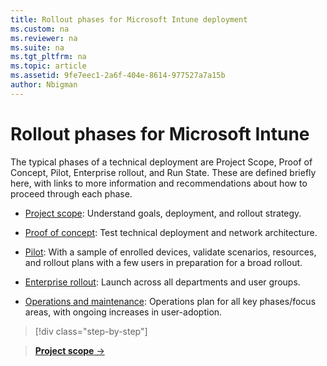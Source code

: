 ```yaml
---
title: Rollout phases for Microsoft Intune deployment
ms.custom: na
ms.reviewer: na
ms.suite: na
ms.tgt_pltfrm: na
ms.topic: article
ms.assetid: 9fe7eec1-2a6f-404e-8614-977527a7a15b
author: Nbigman
---
```


# Rollout phases for Microsoft Intune
The typical phases of a technical deployment are Project Scope, Proof of Concept, Pilot, Enterprise rollout, and Run State. These are defined briefly here, with links to more information and recommendations about how to proceed through each phase.

<!--these phase descriptions below are way too short -->

-   [Project scope](project-scope.md): Understand goals, deployment, and rollout strategy.

-   [Proof of concept](proof-of-concept.md): Test technical deployment and network architecture.

-   [Pilot](pilot.md): With a sample of enrolled devices, validate scenarios, resources, and rollout plans with a few users in preparation for a broad rollout.

-   [Enterprise rollout](enterprise-rollout.md): Launch across all departments and user groups.

-   [Operations and maintenance](operations-and-maintenance.md): Operations plan for all key phases/focus areas, with ongoing increases in user-adoption.

<!--
These should be linked to topics in the plan & design section once it is back in the TOC
## Rolling out policies and apps
These topics will help you plan for the rollout of new policies and apps:
-   **[Roll out policies](policy-rollout.md)**

-   **[Roll out apps](application-rollout.md)**
-->
>[!div class="step-by-step"]

>[**Project scope** &rarr;](project-scope.md)  
